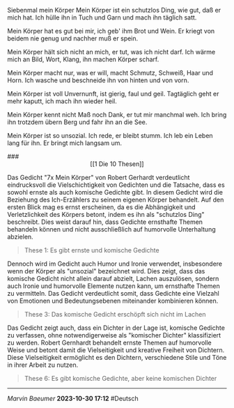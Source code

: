 Siebenmal mein Körper
Mein Körper ist ein schutzlos Ding,
wie gut, daß er mich hat.
Ich hülle ihn in Tuch und Garn
und mach ihn täglich satt.

Mein Körper hat es gut bei mir,
ich geb' ihm Brot und Wein.
Er kriegt von beidem nie genug
und nachher muß er spein.

Mein Körper hält sich nicht an mich,
er tut, was ich nicht darf.
Ich wärme mich an Bild, Wort, Klang,
ihn machen Körper scharf.

Mein Körper macht nur, was er will,
macht Schmutz, Schweiß, Haar und Horn.
Ich wasche und beschneide ihn
von hinten und von vorn.

Mein Körper ist voll Unvernunft,
ist gierig, faul und geil.
Tagtäglich geht er mehr kaputt,
ich mach ihn wieder heil.

Mein Körper kennt nicht Maß noch Dank,
er tut mir manchmal weh.
Ich bring ihn trotzdem übern Berg
und fahr ihn an die See.

Mein Körper ist so unsozial.
Ich rede, er bleibt stumm.
Ich leb ein Leben lang für ihn.
Er bringt mich langsam um.

###<span style="display:block;width:fit-content;margin:auto;">[[1 Die 10 Thesen]]</span> 

Das Gedicht "7x Mein Körper" von Robert Gerhardt verdeutlicht eindrucksvoll die Vielschichtigkeit von Gedichten und die Tatsache, dass es sowohl ernste als auch komische Gedichte gibt. In diesem Gedicht wird die Beziehung des Ich-Erzählers zu seinem eigenen Körper behandelt. Auf den ersten Blick mag es ernst erscheinen, da es die Abhängigkeit und Verletzlichkeit des Körpers betont, indem es ihn als "schutzlos Ding" beschreibt. Dies weist darauf hin, dass Gedichte ernsthafte Themen behandeln können und nicht ausschließlich auf humorvolle Unterhaltung abzielen.

> These 1: Es gibt ernste und komische Gedichte

Dennoch wird im Gedicht auch Humor und Ironie verwendet, insbesondere wenn der Körper als "unsozial" bezeichnet wird. Dies zeigt, dass das komische Gedicht nicht allein darauf abzielt, Lachen auszulösen, sondern auch Ironie und humorvolle Elemente nutzen kann, um ernsthafte Themen zu vermitteln. Das Gedicht verdeutlicht somit, dass Gedichte eine Vielzahl von Emotionen und Bedeutungsebenen miteinander kombinieren können.

> These 3: Das komische Gedicht erschöpft sich nicht im Lachen

Das Gedicht zeigt auch, dass ein Dichter in der Lage ist, komische Gedichte zu verfassen, ohne notwendigerweise als "komischer Dichter" klassifiziert zu werden. Robert Gernhardt behandelt ernste Themen auf humorvolle Weise und betont damit die Vielseitigkeit und kreative Freiheit von Dichtern. Diese Vielseitigkeit ermöglicht es den Dichtern, verschiedene Stile und Töne in ihrer Arbeit zu nutzen.

> These 6: Es gibt komische Gedichte, aber keine komischen Dichter

---
*Marvin Baeumer* **2023-10-30 17:12** #Deutsch